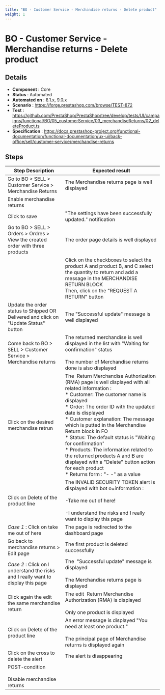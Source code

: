```yaml
---
title: "BO - Customer Service - Merchandise returns - Delete product"
weight: 1
---
```


# BO - Customer Service - Merchandise returns - Delete product
## Details
* **Component** : Core
* **Status** : Automated
* **Automated on** : 8.1.x, 9.0.x
* **Scenario** : https://forge.prestashop.com/browse/TEST-872
* **Test** : https://github.com/PrestaShop/PrestaShop/tree/develop/tests/UI/campaigns/functional/BO/05_customerService/03_merchandiseReturns/02_deleteProduct.ts
* **Specification** : https://docs.prestashop-project.org/functional-documentation/functional-documentation/ux-ui/back-office/sell/customer-service/merchandise-returns

## Steps
| Step Description | Expected result |
| ----- | ----- |
| Go to BO > SELL > Customer Service > Merchandise Returns | The Merchandise returns page is well displayed |
| Enable merchandise returns |  |
| Click to save | "The settings have been successfully updated." notification |
| Go to BO > SELL > Orders > Ordres > View the created order with three products | The order page details is well displayed |
| |Click on the checkboxes to select the product A and product B, and C select the quantity to return and add a message in the MERCHANDISE RETURN BLOCK<br>Then, click on the "REQUEST A RETURN" button| | The page is refreshed and the Merchandise returns page is well displayed with all returned products |
| Update the order status to Shipped OR Delivered and click on "Update Status" button | The "Successful update" message is well displayed |
| Come back to BO > SELL > Customer Service > Merchandise returns | The returned merchandise is well displayed in the list with "Waiting for confirmation" status<br><br>The number of Merchandise returns done is also displayed |
| Click on the desired merchandise retrun | The  Return Merchandise Authorization (RMA) page is well displayed with all related information : <br> * Customer: The customer name is displayed <br> * Order: The order ID with the updated date is displayed<br> * Customer explanation: The message which is putted in the Merchandise Return block in FO<br> * Status: The default status is "Waiting for confirmation"<br> * Products: The information related to the returned products A and B are displayed with a "Delete" button action for each product<br> * Returns form : "- -" as a value |
| Click on Delete of the product line | The INVALID SECURITY TOKEN alert is displayed with bot o=information : <br><br>-Take me out of here!<br><br>-I understand the risks and I really want to display this page |
| *Case 1* : Click on take me out of here | The page is redirected to the dashboard page |
| Go back to merchandise returns > Edit page | The first product is deleted successfully |
| *Case 2* : Click on I understand the risks and I really want to display this page | The  "Successful update" message is displayed<br><br>The Merchandise returns page is displayed |
| Click again the edit the same merchandise return | The edit  Return Merchandise Authorization (RMA) is displayed<br><br>Only one product is displayed |
| Click on Delete of the product line | An error message is displayed "You need at least one product."<br><br>The principal page of Merchandise returns is displayed again |
| Click on the cross to delete the alert | The alert is disappearing |
| POST-condition<br><br>Disable merchandise returns |  |
